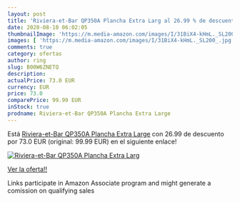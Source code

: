 ```yaml
---
layout: post
title: 'Riviera-et-Bar QP350A Plancha Extra Larg al 26.99 % de descuento'
date: 2020-08-10 06:02:05
thumbnailImage: 'https://m.media-amazon.com/images/I/31BiX4-kHmL._SL200_.jpg'
images: [ 'https://m.media-amazon.com/images/I/31BiX4-kHmL._SL200_.jpg' ]
comments: true
category: ofertas
author: ring
slug: B00W6ZNETQ
description:
actualPrice: 73.0 EUR
currency: EUR
price: 73.0
comparePrice: 99.99 EUR
inStock: true
prodname: Riviera-et-Bar QP350A Plancha Extra Large
---
```


Está [Riviera-et-Bar QP350A Plancha Extra Large](https://www.amazon.fr/dp/B00W6ZNETQ/?tag=tolees0d-21) con 26.99 de descuento por 73.0 EUR (original: 99.99 EUR) en el siguiente enlace!

[![Riviera-et-Bar QP350A Plancha Extra Larg](https://m.media-amazon.com/images/I/31BiX4-kHmL._SL200_.jpg)](https://www.amazon.fr/dp/B00W6ZNETQ/?tag=tolees0d-21)

[Ver la oferta!!](https://www.amazon.fr/dp/B00W6ZNETQ/?tag=tolees0d-21)

Links participate in Amazon Associate program and might generate a comission on qualifying sales


